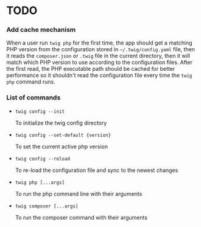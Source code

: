 # TODO

### Add cache mechanism
When a user run `twig php` for the first time, the app should get a matching PHP version from the configuration stored in `~/.twig/config.yaml` file, then it reads the `composer.json` or `.twig` file in the current directory, then it will match which PHP version to use according to the configuration files. After the first read, the PHP executable path should be cached for better performance so it shouldn't read the configuration file every time the `twig php` command runs. 

### List of commands
* `twig config --init`

    To initialize the twig config directory


* `twig config --set-default {version}`

    To set the current active php version


* `twig config --reload`

  To re-load the configuration file and sync to the newest changes


* `twig php [...args]`

    To run the php command line with their arguments


* `twig composer [...args]`

    To run the composer command with their arguments